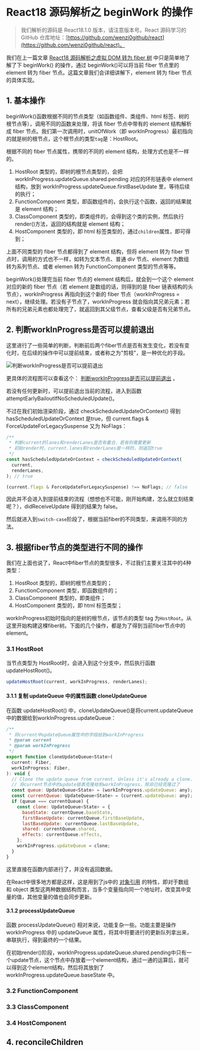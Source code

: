# React18 源码解析之 beginWork 的操作

> 我们解析的源码是 React18.1.0 版本，请注意版本号。React 源码学习的 GitHub 仓库地址：[https://github.com/wenzi0github/react](https://github.com/wenzi0github/react)。

我们在上一篇文章 [React18 源码解析之虚拟 DOM 转为 fiber 树](https://www.xiabingbao.com/post/fe/loop-settimeout-rg18mv.html) 中只是简单地了解了下 beginWork() 的操作，通过 beginWork()可以将当前 fiber 节点里的 element 转为 fiber 节点。这篇文章我们会详细讲解下，element 转为 fiber 节点的具体实现。

## 1. 基本操作

beginWork()函数根据不同的节点类型（如函数组件、类组件、html 标签、树的根节点等），调用不同的函数来处理，将该 fiber 节点中带有的 element 结构解析成 fiber 节点。我们第一次调用时，unitOfWork（即 workInProgress）最初指向的就是树的根节点，这个根节点的类型`tag`是：HostRoot。

根据不同的 fiber 节点属性，携带的不同的 element 结构，处理方式也是不一样的。

1. HostRoot 类型的，即树的根节点类型的，会把 workInProgress.updateQueue.shared.pending 对应的环形链表中 element 结构，放到 workInProgress.updateQueue.firstBaseUpdate 里，等待后续的执行；
2. FunctionComponent 类型，即函数组件的，会执行这个函数，返回的结果就是 element 结构；
3. ClassComponent 类型的，即类组件的，会得到这个类的实例，然后执行 render()方法，返回的结构就是 element 结构；
4. HostComponent 类型的，即 html 标签类型的，通过`children`属性，即可得到；

上面不同类型的 fiber 节点都得到了 element 结构，但将 element 转为 fiber 节点时，调用的方式也不一样，如转为文本节点、普通 div 节点、element 为数组转为系列节点、或者 elemen 转为 FunctionComponent 类型的节点等等。

beginWork()处理完当前 fiber 节点的 element 结构后，就会到一个这个 element 对应的新的 fiber 节点（若 element 是数组的话，则得到的是 fiber 链表结构的头节点），workInProgress 再指向到这个新的 fiber 节点（workInProgress = next），继续处理。若没有子节点了，workInProgress 就会指向其兄弟元素；若所有的兄弟元素也都处理完了，就返回到其父级节点，查看父级是否有兄弟节点。

## 2. 判断workInProgress是否可以提前退出

这里进行了一些简单的判断，判断前后两个fiber节点是否有发生变化，若没有变化时，在后续的操作中可以提前结束，或者称之为"剪枝"，是一种优化的手段。

![判断workInProgress是否可以提前退出](https://mat1.gtimg.com/qqcdn/tupload/1660031611757.png)

更具体的流程图可以查看这个： [判断workInProgress是否可以提前退出](https://docs.qq.com/flowchart/DS1ZLYVpydkdpQmlo) 。

若没有任何更新时，可以提前退出当前的流程，进入到函数 attemptEarlyBailoutIfNoScheduledUpdate()。

不过在我们初始渲染阶段，通过 checkScheduledUpdateOrContext() 得到 hasScheduledUpdateOrContext 是true，但 current.flags & ForceUpdateForLegacySuspense 又为 NoFlags：

```javascript
/**
 * 判断current的lanes和renderLanes是否有重合，若有则需要更新
 * 初始render时，current.lanes和renderLanes是一样的，则返回true
 */
const hasScheduledUpdateOrContext = checkScheduledUpdateOrContext(
  current,
  renderLanes,
); // true

(current.flags & ForceUpdateForLegacySuspense) !== NoFlags; // false
```

因此并不会进入到提前结束的流程（想想也不可能，刚开始构建，怎么就立刻结束呢？），didReceiveUpdate 得到的结果为 false。

然后就进入到`switch-case`阶段了，根据当前fiber的不同类型，来调用不同的方法。

## 3. 根据fiber节点的类型进行不同的操作

我们在上面也说了，React中fiber节点的类型很多，不过我们主要关注其中的4种类型：

1. HostRoot 类型的，即树的根节点类型的；
2. FunctionComponent 类型，即函数组件的；
3. ClassComponent 类型的，即类组件；
4. HostComponent 类型的，即 html 标签类型；

workInProgress初始时指向的是树的根节点，该节点的类型 tag 为`HostRoot`。从这里开始构建这棵fiber树。下面的几个操作，都是为了得到当前fiber节点中的element。

### 3.1 HostRoot

当节点类型为 HostRoot时，会进入到这个分支中，然后执行函数 updateHostRoot()。

```javascript
updateHostRoot(current, workInProgress, renderLanes);
```

#### 3.1.1 复制 updateQueue 中的属性函数 cloneUpdateQueue

在函数 updateHostRoot() 中，cloneUpdateQueue()是将current.updateQueue中的数据给到workInProgress.updateQueue：

```javascript
/**
 * 将current中updateQueue属性中的字段给到workInProgress
 * @param current
 * @param workInProgress
 */
export function cloneUpdateQueue<State>(
  current: Fiber,
  workInProgress: Fiber,
): void {
  // Clone the update queue from current. Unless it's already a clone.
  // 将current节点中的update链表克隆给到workInProgress，除非已经克隆过了
  const queue: UpdateQueue<State> = (workInProgress.updateQueue: any);
  const currentQueue: UpdateQueue<State> = (current.updateQueue: any);
  if (queue === currentQueue) {
    const clone: UpdateQueue<State> = {
      baseState: currentQueue.baseState,
      firstBaseUpdate: currentQueue.firstBaseUpdate,
      lastBaseUpdate: currentQueue.lastBaseUpdate,
      shared: currentQueue.shared,
      effects: currentQueue.effects,
    };
    workInProgress.updateQueue = clone;
  }
}
```

这里直接在函数内部进行了，并没有返回数据。

在React中很多地方都是这样，这是用到了js中的 [对象引用](https://segmentfault.com/a/1190000014724227) 的特性，即对于数组和 object 类型这两种数据结构而言，当多个变量指向同一个地址时，改变其中变量的值，其他变量的值也会同步更新。

#### 3.1.2 processUpdateQueue

函数 processUpdateQueue() 相对来说，功能复杂一些。功能主要是操作 workInProgress 中的 updateQueue 属性，将其中将要进行的更新队列拿出来，串联执行，得到最终的一个结果。

在初始render()阶段，workInProgress.updateQueue.shared.pending中只有一个update节点，这个节点中存放着一个element结构，通过一通的运算后，就可以得到这个element结构，然后将其放到了 workInProgress.updateQueue.baseState 中。



### 3.2 FunctionComponent

### 3.3 ClassComponent

### 3.4 HostComponent

## 4. reconcileChildren





